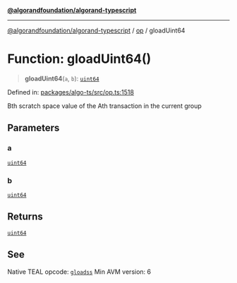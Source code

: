 [**@algorandfoundation/algorand-typescript**](../../../README.md)

***

[@algorandfoundation/algorand-typescript](../../../README.md) / [op](../README.md) / gloadUint64

# Function: gloadUint64()

> **gloadUint64**(`a`, `b`): [`uint64`](../../../type-aliases/uint64.md)

Defined in: [packages/algo-ts/src/op.ts:1518](https://github.com/algorandfoundation/puya-ts/blob/main/packages/algo-ts/src/op.ts#L1518)

Bth scratch space value of the Ath transaction in the current group

## Parameters

### a

[`uint64`](../../../type-aliases/uint64.md)

### b

[`uint64`](../../../type-aliases/uint64.md)

## Returns

[`uint64`](../../../type-aliases/uint64.md)

## See

Native TEAL opcode: [`gloadss`](https://developer.algorand.org/docs/get-details/dapps/avm/teal/opcodes/v10/#gloadss)
Min AVM version: 6
